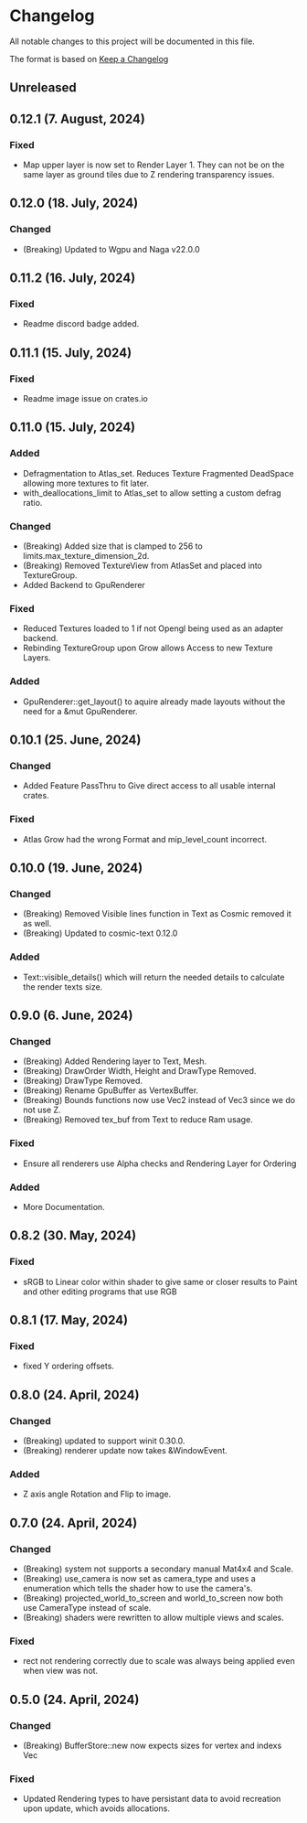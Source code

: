 # Changelog

All notable changes to this project will be documented in this file.

The format is based on [Keep a Changelog](https://keepachangelog.com/en/1.0.0/)
## Unreleased

## 0.12.1 (7. August, 2024)
### Fixed
- Map upper layer is now set to Render Layer 1. They can not be on the same layer as ground tiles due to Z rendering transparency issues.

## 0.12.0 (18. July, 2024)
### Changed
- (Breaking) Updated to Wgpu and Naga v22.0.0

## 0.11.2 (16. July, 2024)
### Fixed
- Readme discord badge added.

## 0.11.1 (15. July, 2024)
### Fixed
- Readme image issue on crates.io

## 0.11.0 (15. July, 2024)
### Added
- Defragmentation to Atlas_set. Reduces Texture Fragmented DeadSpace allowing more textures to fit later.
- with_deallocations_limit to Atlas_set to allow setting a custom defrag ratio.

### Changed
- (Breaking) Added size that is clamped to 256 to limits.max_texture_dimension_2d.
- (Breaking) Removed TextureView from AtlasSet and placed into TextureGroup.
- Added Backend to GpuRenderer 

### Fixed
- Reduced Textures loaded to 1 if not Opengl being used as an adapter backend.
- Rebinding TextureGroup upon Grow allows Access to new Texture Layers.

### Added
- GpuRenderer::get_layout() to aquire already made layouts without the need for a &mut GpuRenderer. 

## 0.10.1 (25. June, 2024)
### Changed
- Added Feature PassThru to Give direct access to all usable internal crates.

### Fixed
- Atlas Grow had the wrong Format and mip_level_count incorrect. 

## 0.10.0 (19. June, 2024)
### Changed
- (Breaking) Removed Visible lines function in Text as Cosmic removed it as well.
- (Breaking) Updated to cosmic-text 0.12.0

### Added
- Text::visible_details() which will return the needed details to calculate the render texts size.

## 0.9.0 (6. June, 2024)
### Changed
- (Breaking) Added Rendering layer to Text, Mesh.
- (Breaking) DrawOrder Width, Height and DrawType Removed. 
- (Breaking) DrawType Removed.
- (Breaking) Rename GpuBuffer as VertexBuffer.
- (Breaking) Bounds functions now use Vec2 instead of Vec3 since we do not use Z.
- (Breaking) Removed tex_buf from Text to reduce Ram usage.

### Fixed
- Ensure all renderers use Alpha checks and Rendering Layer for Ordering

### Added
- More Documentation.

## 0.8.2 (30. May, 2024)
### Fixed
- sRGB to Linear color within shader to give same or closer results to Paint and other editing programs that use RGB

## 0.8.1 (17. May, 2024)
### Fixed
- fixed Y ordering offsets.

## 0.8.0 (24. April, 2024)
### Changed
- (Breaking) updated to support winit 0.30.0.
- (Breaking) renderer update now takes &WindowEvent.

### Added
- Z axis angle Rotation and Flip to image.

## 0.7.0 (24. April, 2024)
### Changed
- (Breaking) system not supports a secondary manual Mat4x4 and Scale.
- (Breaking) use_camera is now set as camera_type and uses a enumeration which tells the shader how to use the camera's.
- (Breaking) projected_world_to_screen and world_to_screen now both use CameraType instead of scale.
- (Breaking) shaders were rewritten to allow multiple views and scales.

### Fixed
- rect not rendering correctly due to scale was always being applied even when view was not.


## 0.5.0 (24. April, 2024)
### Changed
- (Breaking)  BufferStore::new now expects sizes for vertex and indexs Vec

### Fixed
- Updated Rendering types to have persistant data to avoid recreation upon update, which avoids allocations.
